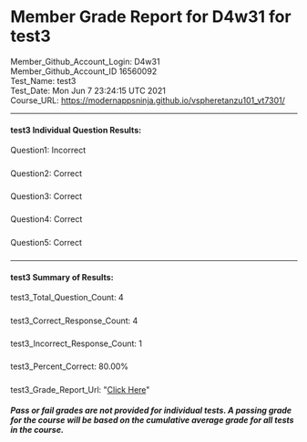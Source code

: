 # Member Grade Report for D4w31 for test3  
   
Member_Github_Account_Login: D4w31  
Member_Github_Account_ID 16560092  
Test_Name: test3  
Test_Date: Mon Jun  7 23:24:15 UTC 2021  
Course_URL: https://modernappsninja.github.io/vspheretanzu101_vt7301/  
   
---  
#### test3 Individual Question Results:  
Question1: Incorrect  
#####  
Question2: Correct  
#####  
Question3: Correct  
#####  
Question4: Correct  
#####  
Question5: Correct  
#####  
---  
#### test3 Summary of Results:  
test3_Total_Question_Count: 4  
#####  
test3_Correct_Response_Count: 4  
#####  
test3_Incorrect_Response_Count: 1  
#####  
test3_Percent_Correct: 80.00%  
#####  
test3_Grade_Report_Url: "[Click Here](https://github.com/modernappsninjas/D4w31/blob/main/static/userdata/courses/vspheretanzu101_vt7301/grade_report.pr846.test3.md)"
##### Pass or fail grades are not provided for individual tests. A passing grade for the course will be based on the cumulative average grade for all tests in the course.  

